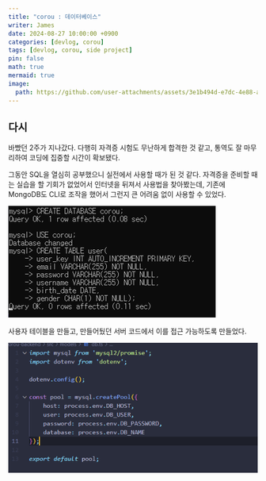 ```yaml
---
title: "corou : 데이터베이스"
writer: James
date: 2024-08-27 10:00:00 +0900
categories: [devlog, corou]
tags: [devlog, corou, side project]
pin: false
math: true
mermaid: true
image:
  path: https://github.com/user-attachments/assets/3e1b494d-e7dc-4e88-a196-97caa8762fb8
---
```


## 다시  

바빴던 2주가 지나갔다. 다행히 자격증 시험도 무난하게 합격한 것 같고, 통역도 잘 마무리하여 코딩에 집중할 시간이 확보됐다.  

그동안 SQL을 열심히 공부했으니 실전에서 사용할 때가 된 것 같다. 자격증을 준비할 때는 실습을 할 기회가 없었어서 인터넷을 뒤져서 사용법을 찾아봤는데, 기존에 MongoDB도 CLI로 조작을 했어서 그런지 큰 어려움 없이 사용할 수 있었다.  

![sql](2024-08-27-23-26-54.png)  

사용자 테이블을 만들고, 만들어뒀던 서버 코드에서 이를 접근 가능하도록 만들었다.  

![db](2024-08-27-23-27-44.png)   


